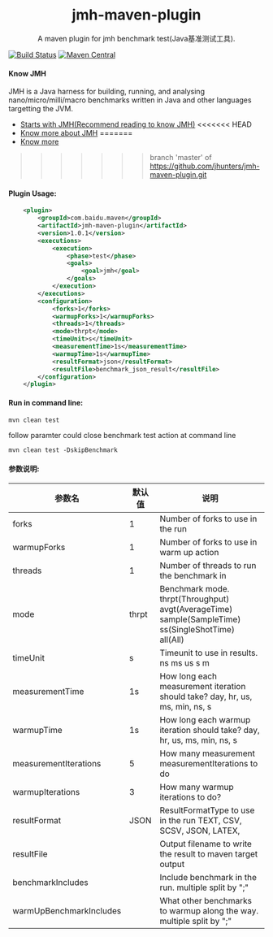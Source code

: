 
<h1 align="center">jmh-maven-plugin</h1>

<p align="center">
A maven plugin for jmh benchmark test(Java基准测试工具).
</p>


[![Build Status](https://travis-ci.org/jhunters/jmh-maven-plugin.svg?branch=master)](https://travis-ci.org/jhunters/jmh-maven-plugin)
[![Maven Central](https://maven-badges.herokuapp.com/maven-central/com.baidu.maven/jmh-maven-plugin/badge.svg)](https://maven-badges.herokuapp.com/maven-central/com.baidu.maven/jmh-maven-plugin)

#### Know JMH
JMH is a Java harness for building, running, and analysing nano/micro/milli/macro benchmarks written in Java and other languages targetting the JVM.
- [Starts with JMH(Recommend reading to know JMH)](./Document.md)
<<<<<<< HEAD
- [Know more about JMH](http://openjdk.java.net/projects/code-tools/jmh/)
=======
- [Know more](http://openjdk.java.net/projects/code-tools/jmh/)
>>>>>>> branch 'master' of https://github.com/jhunters/jmh-maven-plugin.git


#### Plugin Usage:
```xml
	<plugin>
		<groupId>com.baidu.maven</groupId>
		<artifactId>jmh-maven-plugin</artifactId>
		<version>1.0.1</version>
		<executions>
			<execution>
				<phase>test</phase>
				<goals>
					<goal>jmh</goal>
				</goals>
			</execution>
		</executions>
		<configuration>
			<forks>1</forks>
			<warmupForks>1</warmupForks>
			<threads>1</threads>
			<mode>thrpt</mode>
			<timeUnit>s</timeUnit>
			<measurementTime>1s</measurementTime>
			<warmupTime>1s</warmupTime>
			<resultFormat>json</resultFormat>
			<resultFile>benchmark_json_result</resultFile>
		</configuration>
	</plugin>
```
#### Run in command line:
```property
mvn clean test

```
follow paramter could close benchmark test action at command line 
```property
mvn clean test -DskipBenchmark

```

#### 参数说明:
参数名 |默认值 |  说明 
-|-|-
forks | 1 | Number of forks to use in the run |
warmupForks | 1 |  Number of forks to use in warm up action |
threads | 1 | Number of threads to run the benchmark in |
mode | thrpt | Benchmark mode. thrpt(Throughput) avgt(AverageTime) sample(SampleTime) ss(SingleShotTime)  all(All)|
timeUnit | s |  Timeunit to use in results.  ns ms us s m |
measurementTime | 1s | How long each measurement iteration should take?  day, hr, us, ms, min, ns, s |
warmupTime | 1s | How long each warmup iteration should take?  day, hr, us, ms, min, ns, s |
measurementIterations | 5 | How many measurement measurementIterations to do |
warmupIterations | 3 | How many warmup iterations to do? |
resultFormat | JSON | ResultFormatType to use in the run  TEXT, CSV, SCSV, JSON, LATEX, |
resultFile |  | Output filename to write the result to maven target output |
benchmarkIncludes || Include benchmark in the run. multiple split by ";" |
warmUpBenchmarkIncludes || What other benchmarks to warmup along the way. multiple split by ";" |


